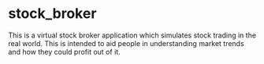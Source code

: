 # stock_broker
This is a virtual stock broker application which simulates stock trading in the real world. This is intended to aid people in understanding market trends and how they could profit out of it.
